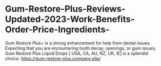 # Gum-Restore-Plus-Reviews-Updated-2023-Work-Benefits-Order-Price-Ingredients-
Gum Restore Plus+ is a strong enhancement for help from dental issues. Expecting that you are encountering tooth decay, openings, or gum issues, Gum Restore Plus Liquid Drops [ USA, CA, AU, NZ, UK, IE] is a splendid choice. https://gum-restore-plus.company.site/
